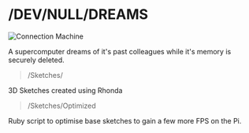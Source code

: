 /DEV/NULL/DREAMS
================

![Connection Machine](http://www.cs.umd.edu/projects/plus/Parka/CM5.gif)

A supercomputer dreams of it's past colleagues while it's memory is securely deleted.

> /Sketches/

3D Sketches created using Rhonda

> /Sketches/Optimized

Ruby script to optimise base sketches to gain a few more FPS on the Pi.
